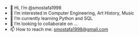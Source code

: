 - 👋 Hi, I’m @smostafa1998
- 👀 I’m interested in Computer Engineering, Art History, Music 
- 🌱 I’m currently learning Python and SQL
- 💞️ I’m looking to collaborate on ...
- 📫 How to reach me: smostafa1998@gmail.com

<!---
smostafa1998/smostafa1998 is a ✨ special ✨ repository because its `README.md` (this file) appears on your GitHub profile.
You can click the Preview link to take a look at your changes.
--->
